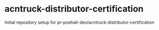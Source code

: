 # acntruck-distributor-certification

Initial repository setup for pr-poehali-dev/acntruck-distributor-certification